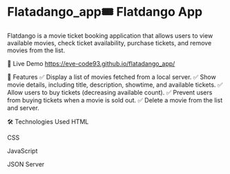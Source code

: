 # Flatadango_app🎟️ Flatdango App
Flatdango is a movie ticket booking application that allows users to view available movies, check ticket availability, purchase tickets, and remove movies from the list.

🚀 Live Demo
https://eve-code93.github.io/flatadango_app/

📌 Features
✅ Display a list of movies fetched from a local server.
✅ Show movie details, including title, description, showtime, and available tickets.
✅ Allow users to buy tickets (decreasing available count).
✅ Prevent users from buying tickets when a movie is sold out.
✅ Delete a movie from the list and server.

🛠️ Technologies Used
HTML

CSS

JavaScript

JSON Server

